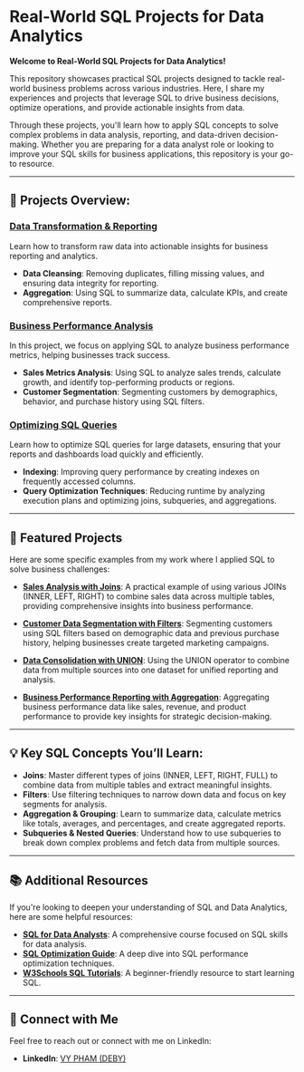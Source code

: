 # Real-World SQL Projects for Data Analytics

**Welcome to Real-World SQL Projects for Data Analytics!**

This repository showcases practical SQL projects designed to tackle real-world business problems across various industries. Here, I share my experiences and projects that leverage SQL to drive business decisions, optimize operations, and provide actionable insights from data.

Through these projects, you'll learn how to apply SQL concepts to solve complex problems in data analysis, reporting, and data-driven decision-making. Whether you are preparing for a data analyst role or looking to improve your SQL skills for business applications, this repository is your go-to resource.

---

## 🚀 Projects Overview:

### [Data Transformation & Reporting](https://github.com/Debyvypth1862/SQL-Real-Projects/blob/main/DataTransformation.md)
Learn how to transform raw data into actionable insights for business reporting and analytics.

- **Data Cleansing**: Removing duplicates, filling missing values, and ensuring data integrity for reporting.
- **Aggregation**: Using SQL to summarize data, calculate KPIs, and create comprehensive reports.

### [Business Performance Analysis](https://github.com/yourusername/SQLinRealWorld/blob/main/BusinessPerformance.md)
In this project, we focus on applying SQL to analyze business performance metrics, helping businesses track success.

- **Sales Metrics Analysis**: Using SQL to analyze sales trends, calculate growth, and identify top-performing products or regions.
- **Customer Segmentation**: Segmenting customers by demographics, behavior, and purchase history using SQL filters.

### [Optimizing SQL Queries](https://github.com/yourusername/SQLinRealWorld/blob/main/QueryOptimization.md)
Learn how to optimize SQL queries for large datasets, ensuring that your reports and dashboards load quickly and efficiently.

- **Indexing**: Improving query performance by creating indexes on frequently accessed columns.
- **Query Optimization Techniques**: Reducing runtime by analyzing execution plans and optimizing joins, subqueries, and aggregations.

---

## 🔨 Featured Projects

Here are some specific examples from my work where I applied SQL to solve business challenges:

- [**Sales Analysis with Joins**](https://github.com/yourusername/SQLinRealWorld/blob/main/SalesAnalysisJoins.md): A practical example of using various JOINs (INNER, LEFT, RIGHT) to combine sales data across multiple tables, providing comprehensive insights into business performance.
  
- [**Customer Data Segmentation with Filters**](https://github.com/yourusername/SQLinRealWorld/blob/main/CustomerSegmentation.md): Segmenting customers using SQL filters based on demographic data and previous purchase history, helping businesses create targeted marketing campaigns.

- [**Data Consolidation with UNION**](https://github.com/yourusername/SQLinRealWorld/blob/main/DataConsolidationUnion.md): Using the UNION operator to combine data from multiple sources into one dataset for unified reporting and analysis.

- [**Business Performance Reporting with Aggregation**](https://github.com/yourusername/SQLinRealWorld/blob/main/BusinessReportAggregation.md): Aggregating business performance data like sales, revenue, and product performance to provide key insights for strategic decision-making.

---

## 💡 Key SQL Concepts You’ll Learn:

- **Joins**: Master different types of joins (INNER, LEFT, RIGHT, FULL) to combine data from multiple tables and extract meaningful insights.
- **Filters**: Use filtering techniques to narrow down data and focus on key segments for analysis.
- **Aggregation & Grouping**: Learn to summarize data, calculate metrics like totals, averages, and percentages, and create aggregated reports.
- **Subqueries & Nested Queries**: Understand how to use subqueries to break down complex problems and fetch data from multiple sources.

---

## 📚 Additional Resources

If you're looking to deepen your understanding of SQL and Data Analytics, here are some helpful resources:

- **[SQL for Data Analysts](https://www.datacamp.com/courses/sql-for-data-scientists)**: A comprehensive course focused on SQL skills for data analysis.
- **[SQL Optimization Guide](https://www.sqlshack.com/sql-query-optimization/)**: A deep dive into SQL performance optimization techniques.
- **[W3Schools SQL Tutorials](https://www.w3schools.com/sql/)**: A beginner-friendly resource to start learning SQL.

---

## 🔗 Connect with Me

Feel free to reach out or connect with me on LinkedIn:

- **LinkedIn**: [VY PHAM (DEBY)](https://www.linkedin.com/in/debypham)
